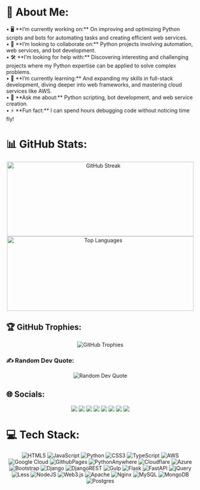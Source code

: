 # 💫 About Me:
<div style="user-select: none; pointer-events: none;">
 •	🖥️ **I’m currently working on:** On improving and optimizing Python scripts and bots for automating tasks and creating efficient web services.<br>
 •	👥 **I’m looking to collaborate on:**  Python projects involving automation, web services, and bot development.<br>
 •	🛠️ **I’m looking for help with:** Discovering interesting and challenging projects where my Python expertise can be applied to solve complex problems.<br>
 •	🌱 **I’m currently learning:** And expanding my skills in full-stack development, diving deeper into web frameworks, and mastering cloud services like AWS.<br>
 •	💬 **Ask me about:** Python scripting, bot development, and web service creation.<br>
 •	⚡ **Fun fact:** I can spend hours debugging code without noticing time fly!
</div>

# 📊 GitHub Stats:
<div align="center" style="user-select: none; pointer-events: none;">
  <img src="https://github-readme-streak-stats.herokuapp.com/?user=mrkorzun&theme=dark&hide_border=false" width="500" height="200" alt="GitHub Streak"/>
  <img src="https://github-readme-stats.vercel.app/api/top-langs/?username=mrkorzun&theme=dark&hide_border=false&count_private=true&layout=compact" width="500" height="200" alt="Top Languages"/>
</div>

## 🏆 GitHub Trophies:
<div align="center" style="user-select: none; pointer-events: none;">
  <img src="https://github-profile-trophy.vercel.app/?username=mrkorzun&theme=onedark&no-frame=false&no-bg=false&margin-w=4" alt="GitHub Trophies"/>
</div>

### ✍️ Random Dev Quote:
<div align="center" style="user-select: none; pointer-events: none;">
  <img src="https://quotes-github-readme.vercel.app/api?type=horizontal&theme=radical" alt="Random Dev Quote"/>
</div>

## 🌐 Socials:
<div align="center" style="user-select: none; pointer-events: none;">
  <a href="https://discord.gg/mrkorzun"><img src="https://img.shields.io/badge/Discord-%237289DA.svg?logo=discord&logoColor=white"/></a>
  <a href="https://facebook.com/https://www.facebook.com/Nukroz"><img src="https://img.shields.io/badge/Facebook-%231877F2.svg?logo=Facebook&logoColor=white"/></a>
  <a href="https://instagram.com/mrkorzun"><img src="https://img.shields.io/badge/Instagram-%23E4405F.svg?logo=Instagram&logoColor=white"/></a>
  <a href="https://linkedin.com/in/https://www.linkedin.com/in/mrkorzun/"><img src="https://img.shields.io/badge/LinkedIn-%230077B5.svg?logo=linkedin&logoColor=white"/></a>
  <a href="https://reddit.com/user/mrkorzun"><img src="https://img.shields.io/badge/Reddit-%23FF4500.svg?logo=Reddit&logoColor=white"/></a>
  <a href="https://stackoverflow.com/users/27518776"><img src="https://img.shields.io/badge/-Stackoverflow-FE7A16?logo=stack-overflow&logoColor=white"/></a>
  <a href="https://youtube.com/@https://www.youtube.com/@Python-Study-wc1uk"><img src="https://img.shields.io/badge/YouTube-%23FF0000.svg?logo=YouTube&logoColor=white"/></a>
  <a href="https://codepen.io/mrkorzun"><img src="https://img.shields.io/badge/Codepen-000000?style=for-the-badge&logo=codepen&logoColor=white"/></a>
</div>

# 💻 Tech Stack:
<div align="center" style="user-select: none; pointer-events: none;">
  <img src="https://img.shields.io/badge/html5-%23E34F26.svg?style=flat&logo=html5&logoColor=white" alt="HTML5"/>
  <img src="https://img.shields.io/badge/javascript-%23323330.svg?style=flat&logo=javascript&logoColor=%23F7DF1E" alt="JavaScript"/>
  <img src="https://img.shields.io/badge/python-3670A0?style=flat&logo=python&logoColor=ffdd54" alt="Python"/>
  <img src="https://img.shields.io/badge/css3-%231572B6.svg?style=flat&logo=css3&logoColor=white" alt="CSS3"/>
  <img src="https://img.shields.io/badge/typescript-%23007ACC.svg?style=flat&logo=typescript&logoColor=white" alt="TypeScript"/>
  <img src="https://img.shields.io/badge/AWS-%23FF9900.svg?style=flat&logo=amazon-aws&logoColor=white" alt="AWS"/>
  <img src="https://img.shields.io/badge/GoogleCloud-%234285F4.svg?style=flat&logo=google-cloud&logoColor=white" alt="Google Cloud"/>
  <img src="https://img.shields.io/badge/github%20pages-121013?style=flat&logo=github&logoColor=white" alt="GithubPages"/>
  <img src="https://img.shields.io/badge/pythonanywhere-%232F9FD7.svg?style=flat&logo=pythonanywhere&logoColor=151515" alt="PythonAnywhere"/>
  <img src="https://img.shields.io/badge/Cloudflare-F38020?style=flat&logo=Cloudflare&logoColor=white" alt="Cloudflare"/>
  <img src="https://img.shields.io/badge/azure-%230072C6.svg?style=flat&logo=microsoftazure&logoColor=white" alt="Azure"/>
  <img src="https://img.shields.io/badge/bootstrap-%238511FA.svg?style=flat&logo=bootstrap&logoColor=white" alt="Bootstrap"/>
  <img src="https://img.shields.io/badge/django-%23092E20.svg?style=flat&logo=django&logoColor=white" alt="Django"/>
  <img src="https://img.shields.io/badge/DJANGO-REST-ff1709?style=flat&logo=django&logoColor=white&color=ff1709&labelColor=gray" alt="DjangoREST"/>
  <img src="https://img.shields.io/badge/GULP-%23CF4647.svg?style=flat&logo=gulp&logoColor=white" alt="Gulp"/>
  <img src="https://img.shields.io/badge/flask-%23000.svg?style=flat&logo=flask&logoColor=white" alt="Flask"/>
  <img src="https://img.shields.io/badge/FastAPI-005571?style=flat&logo=fastapi" alt="FastAPI"/>
  <img src="https://img.shields.io/badge/jquery-%230769AD.svg?style=flat&logo=jquery&logoColor=white" alt="jQuery"/>
  <img src="https://img.shields.io/badge/less-2B4C80?style=flat&logo=less&logoColor=white" alt="Less"/>
  <img src="https://img.shields.io/badge/node.js-6DA55F?style=flat&logo=node.js&logoColor=white" alt="NodeJS"/>
  <img src="https://img.shields.io/badge/web3.js-F16822?style=flat&logo=web3.js&logoColor=white" alt="Web3.js"/>
  <img src="https://img.shields.io/badge/apache-%23D42029.svg?style=flat&logo=apache&logoColor=white" alt="Apache"/>
  <img src="https://img.shields.io/badge/nginx-%23009639.svg?style=flat&logo=nginx&logoColor=white" alt="Nginx"/>
  <img src="https://img.shields.io/badge/mysql-4479A1.svg?style=flat&logo=mysql&logoColor=white" alt="MySQL"/>
  <img src="https://img.shields.io/badge/MongoDB-%234ea94b.svg?style=flat&logo=mongodb&logoColor=white" alt="MongoDB"/>
  <img src="https://img.shields.io/badge/postgres-%23316192.svg?style=flat&logo=postgresql&logoColor=white" alt="Postgres"/>
  <img src="https://img.shields.io/badge

